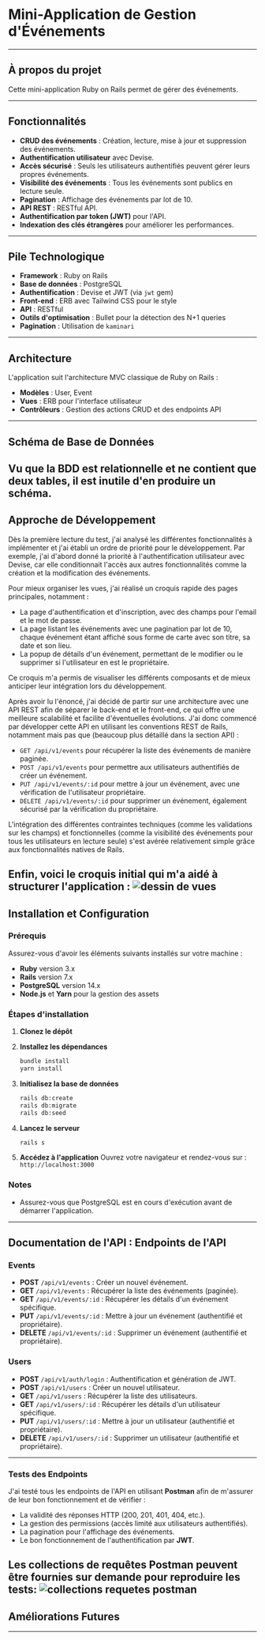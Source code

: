 # Mini-Application de Gestion d'Événements


---

## À propos du projet
Cette mini-application Ruby on Rails permet de gérer des événements.

---

## Fonctionnalités
- **CRUD des événements** : Création, lecture, mise à jour et suppression des événements.
- **Authentification utilisateur** avec Devise.
- **Accès sécurisé** : Seuls les utilisateurs authentifiés peuvent gérer leurs propres événements.
- **Visibilité des événements** : Tous les événements sont publics en lecture seule.
- **Pagination** : Affichage des événements par lot de 10.
- **API REST** : RESTful API.
- **Authentification par token (JWT)** pour l'API.
- **Indexation des clés étrangères** pour améliorer les performances.

---

## Pile Technologique
- **Framework** : Ruby on Rails
- **Base de données** : PostgreSQL
- **Authentification** : Devise et JWT (via `jwt` gem)
- **Front-end** : ERB avec Tailwind CSS pour le style
- **API** : RESTful
- **Outils d'optimisation** : Bullet pour la détection des N+1 queries
- **Pagination** : Utilisation de `kaminari`

---

## Architecture
L'application suit l'architecture MVC classique de Ruby on Rails :
- **Modèles** : User, Event
- **Vues** : ERB pour l'interface utilisateur
- **Contrôleurs** : Gestion des actions CRUD et des endpoints API

---

## Schéma de Base de Données
Vu que la BDD est relationnelle et ne contient que deux tables, il est inutile d'en produire un schéma.
---

## Approche de Développement
Dès la première lecture du test, j'ai analysé les différentes fonctionnalités à implémenter et j'ai établi un ordre de priorité pour le développement. Par exemple, j'ai d'abord donné la priorité à l'authentification utilisateur avec Devise, car elle conditionnait l'accès aux autres fonctionnalités comme la création et la modification des événements.

Pour mieux organiser les vues, j'ai réalisé un croquis rapide des pages principales, notamment :
- La page d'authentification et d'inscription, avec des champs pour l'email et le mot de passe.
- La page listant les événements avec une pagination par lot de 10, chaque événement étant affiché sous forme de carte avec son titre, sa date et son lieu.
- La popup de détails d'un événement, permettant de le modifier ou le supprimer si l'utilisateur en est le propriétaire.
  
Ce croquis m'a permis de visualiser les différents composants et de mieux anticiper leur intégration lors du développement.

Après avoir lu l'énoncé, j'ai décidé de partir sur une architecture avec une API REST afin de séparer le back-end et le front-end, ce qui offre une meilleure scalabilité et facilite d'éventuelles évolutions. J'ai donc commencé par développer cette API en utilisant les conventions REST de Rails, notamment mais pas que (beaucoup plus détaillé dans la section API) :
- `GET /api/v1/events` pour récupérer la liste des événements de manière paginée.
- `POST /api/v1/events` pour permettre aux utilisateurs authentifiés de créer un événement.
- `PUT /api/v1/events/:id` pour mettre à jour un événement, avec une vérification de l'utilisateur propriétaire.
- `DELETE /api/v1/events/:id` pour supprimer un événement, également sécurisé par la vérification du propriétaire.

L'intégration des différentes contraintes techniques (comme les validations sur les champs) et fonctionnelles (comme la visibilité des événements pour tous les utilisateurs en lecture seule) s'est avérée relativement simple grâce aux fonctionnalités natives de Rails. 

Enfin, voici le croquis initial qui m'a aidé à structurer l'application :
![dessin de vues](dessin.jpg)
---

## Installation et Configuration

### Prérequis
Assurez-vous d'avoir les éléments suivants installés sur votre machine :
- **Ruby** version 3.x
- **Rails** version 7.x
- **PostgreSQL** version 14.x
- **Node.js** et **Yarn** pour la gestion des assets

### Étapes d'installation

1. **Clonez le dépôt**
2. **Installez les dépendances**
   ```bash
   bundle install
   yarn install
   ```

3. **Initialisez la base de données**
   ```bash
   rails db:create
   rails db:migrate
   rails db:seed
   ```

4. **Lancez le serveur**
   ```bash
   rails s
   ```

5. **Accédez à l'application**
   Ouvrez votre navigateur et rendez-vous sur : `http://localhost:3000`

### Notes
- Assurez-vous que PostgreSQL est en cours d'exécution avant de démarrer l'application.

---


## Documentation de l'API : Endpoints de l'API

### Events
- **POST** `/api/v1/events` : Créer un nouvel événement.
- **GET** `/api/v1/events` : Récupérer la liste des événements (paginée).
- **GET** `/api/v1/events/:id` : Récupérer les détails d'un événement spécifique.
- **PUT** `/api/v1/events/:id` : Mettre à jour un événement (authentifié et propriétaire).
- **DELETE** `/api/v1/events/:id` : Supprimer un événement (authentifié et propriétaire).

### Users
- **POST** `/api/v1/auth/login` : Authentification et génération de JWT.
- **POST** `/api/v1/users` : Créer un nouvel utilisateur.
- **GET** `/api/v1/users` : Récupérer la liste des utilisateurs.
- **GET** `/api/v1/users/:id` : Récupérer les détails d'un utilisateur spécifique.
- **PUT** `/api/v1/users/:id` : Mettre à jour un utilisateur (authentifié et propriétaire).
- **DELETE** `/api/v1/users/:id` : Supprimer un utilisateur (authentifié et propriétaire).

---

### Tests des Endpoints
J'ai testé tous les endpoints de l'API en utilisant **Postman** afin de m'assurer de leur bon fonctionnement et de vérifier :
- La validité des réponses HTTP (200, 201, 401, 404, etc.).
- La gestion des permissions (accès limité aux utilisateurs authentifiés).
- La pagination pour l'affichage des événements.
- Le bon fonctionnement de l'authentification par **JWT**.

Les collections de requêtes Postman peuvent être fournies sur demande pour reproduire les tests:
![collections requetes postman](postman.png)
---

## Améliorations Futures

---

